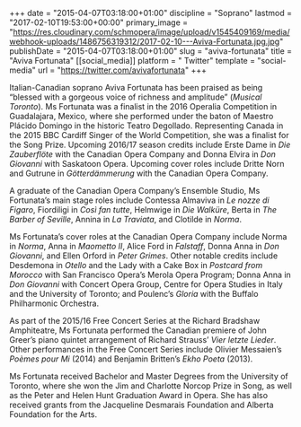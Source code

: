 +++
date = "2015-04-07T03:18:00+01:00"
discipline = "Soprano"
lastmod = "2017-02-10T19:53:00+00:00"
primary_image = "https://res.cloudinary.com/schmopera/image/upload/v1545409169/media/webhook-uploads/1486756319312/2017-02-10---Aviva-Fortunata.jpg.jpg"
publishDate = "2015-04-07T03:18:00+01:00"
slug = "aviva-fortunata"
title = "Aviva Fortunata"
[[social_media]]
platform = " Twitter"
template = "social-media"
url = "https://twitter.com/avivafortunata"
+++

Italian-Canadian soprano Aviva Fortunata has been praised as being “blessed with a gorgeous voice of richness and amplitude” (*Musical Toronto*). Ms Fortunata was a finalist in the 2016 Operalia Competition in Guadalajara, Mexico, where she performed under the baton of Maestro Plácido Domingo in the historic Teatro Degollado. Representing Canada in the 2015 BBC Cardiff Singer of the World Competition, she was a finalist for the Song Prize. Upcoming 2016/17 season credits include Erste Dame in *Die Zauberflöte* with the Canadian Opera Company and Donna Elvira in *Don Giovanni* with Saskatoon Opera. Upcoming cover roles include Dritte Norn and Gutrune in *Götterdämmerung* with the Canadian Opera Company.

A graduate of the Canadian Opera Company’s Ensemble Studio, Ms Fortunata’s main stage roles include Contessa Almaviva in *Le nozze di Figaro*, Fiordiligi in *Così fan tutte*, Helmwige in *Die Walküre*, Berta in *The Barber of Seville*, Annina in *La Traviata*, and Clotilde in *Norma*.

Ms Fortunata’s cover roles at the Canadian Opera Company include Norma in *Norma*, Anna in *Maometto II*, Alice Ford in *Falstaff*, Donna Anna in *Don Giovanni*, and Ellen Orford in *Peter Grimes*. Other notable credits include Desdemona in *Otello* and the Lady with a Cake Box in *Postcard from Morocco* with San Francisco Opera’s Merola Opera Program; Donna Anna in *Don Giovanni* with Concert Opera Group, Centre for Opera Studies in Italy and the University of Toronto; and Poulenc’s *Gloria* with the Buffalo Philharmonic Orchestra.

As part of the 2015/16 Free Concert Series at the Richard Bradshaw Amphiteatre, Ms Fortunata performed the Canadian premiere of John Greer’s piano quintet arrangement of Richard Strauss’ *Vier letzte Lieder*. Other performances in the Free Concert Series include Olivier Messaien’s *Poèmes pour Mi* (2014) and Benjamin Britten’s *Ekho Poeta* (2013).

Ms Fortunata received Bachelor and Master Degrees from the University of Toronto, where she won the Jim and Charlotte Norcop Prize in Song, as well as the Peter and Helen Hunt Graduation Award in Opera. She has also received grants from the Jacqueline Desmarais Foundation and Alberta Foundation for the Arts.
